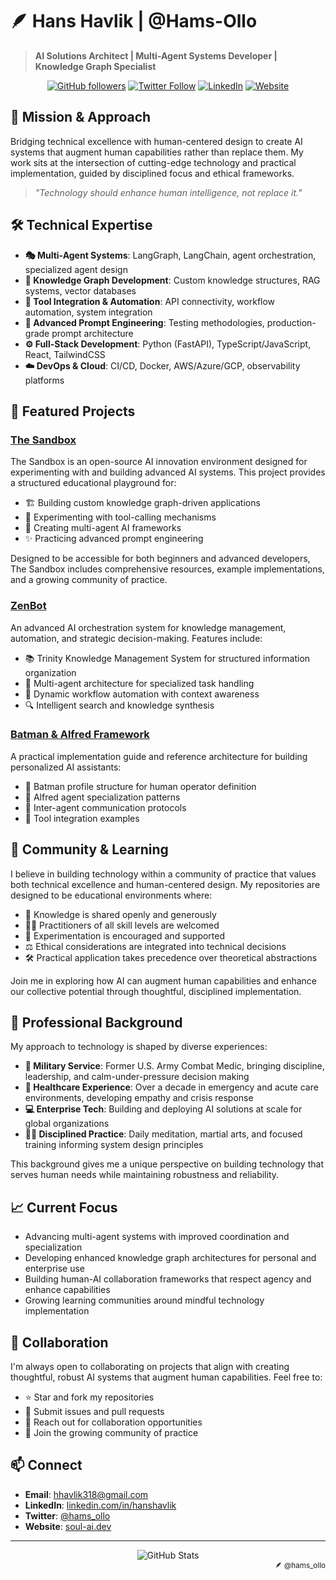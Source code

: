 # 🪶 **Hans Havlik | @Hams-Ollo**

> **AI Solutions Architect | Multi-Agent Systems Developer | Knowledge Graph Specialist**

<div align="center">
  
[![GitHub followers](https://img.shields.io/github/followers/Hams-Ollo?style=social)](https://github.com/Hams-Ollo)
[![Twitter Follow](https://img.shields.io/twitter/follow/hams_ollo?style=social)](https://twitter.com/hams_ollo)
[![LinkedIn](https://img.shields.io/badge/LinkedIn-Connect-blue)](https://linkedin.com/in/hanshavlik)
[![Website](https://img.shields.io/badge/Website-in-progress-green)](https://www.bbtsolutions.org)
  
</div>

## 🦾 Mission & Approach

Bridging technical excellence with human-centered design to create AI systems that augment human capabilities rather than replace them. My work sits at the intersection of cutting-edge technology and practical implementation, guided by disciplined focus and ethical frameworks.

> *"Technology should enhance human intelligence, not replace it."*

## 🛠️ Technical Expertise

- **🎭 Multi-Agent Systems**: LangGraph, LangChain, agent orchestration, specialized agent design
- **🧩 Knowledge Graph Development**: Custom knowledge structures, RAG systems, vector databases
- **🔌 Tool Integration & Automation**: API connectivity, workflow automation, system integration
- **💬 Advanced Prompt Engineering**: Testing methodologies, production-grade prompt architecture
- **⚙️ Full-Stack Development**: Python (FastAPI), TypeScript/JavaScript, React, TailwindCSS
- **☁️ DevOps & Cloud**: CI/CD, Docker, AWS/Azure/GCP, observability platforms

## 🚀 Featured Projects

### [The Sandbox](https://github.com/Hams-Ollo/the_sandbox)

The Sandbox is an open-source AI innovation environment designed for experimenting with and building advanced AI systems. This project provides a structured educational playground for:

- 🏗️ Building custom knowledge graph-driven applications
- 🧪 Experimenting with tool-calling mechanisms
- 🤖 Creating multi-agent AI frameworks
- ✨ Practicing advanced prompt engineering

Designed to be accessible for both beginners and advanced developers, The Sandbox includes comprehensive resources, example implementations, and a growing community of practice.

### [ZenBot](https://github.com/Hams-Ollo/ZenBot)

An advanced AI orchestration system for knowledge management, automation, and strategic decision-making. Features include:

- 📚 Trinity Knowledge Management System for structured information organization
- 🤖 Multi-agent architecture for specialized task handling
- 🔄 Dynamic workflow automation with context awareness
- 🔍 Intelligent search and knowledge synthesis

### [Batman & Alfred Framework](https://github.com/Hams-Ollo/batman-alfred)

A practical implementation guide and reference architecture for building personalized AI assistants:

- 🦇 Batman profile structure for human operator definition
- 🤵 Alfred agent specialization patterns
- 🧩 Inter-agent communication protocols
- 🔧 Tool integration examples

## 🌱 Community & Learning

I believe in building technology within a community of practice that values both technical excellence and human-centered design. My repositories are designed to be educational environments where:

- 📖 Knowledge is shared openly and generously
- 🧑‍🏫 Practitioners of all skill levels are welcomed
- 🔬 Experimentation is encouraged and supported
- ⚖️ Ethical considerations are integrated into technical decisions
- 🛠️ Practical application takes precedence over theoretical abstractions

Join me in exploring how AI can augment human capabilities and enhance our collective potential through thoughtful, disciplined implementation.

## 💼 Professional Background

My approach to technology is shaped by diverse experiences:

- **🦅 Military Service**: Former U.S. Army Combat Medic, bringing discipline, leadership, and calm-under-pressure decision making
- **🏥 Healthcare Experience**: Over a decade in emergency and acute care environments, developing empathy and crisis response
- **💻 Enterprise Tech**: Building and deploying AI solutions at scale for global organizations
- **🧘‍♂️ Disciplined Practice**: Daily meditation, martial arts, and focused training informing system design principles

This background gives me a unique perspective on building technology that serves human needs while maintaining robustness and reliability.

## 📈 Current Focus

- Advancing multi-agent systems with improved coordination and specialization
- Developing enhanced knowledge graph architectures for personal and enterprise use
- Building human-AI collaboration frameworks that respect agency and enhance capabilities
- Growing learning communities around mindful technology implementation

## 🤝 Collaboration

I'm always open to collaborating on projects that align with creating thoughtful, robust AI systems that augment human capabilities. Feel free to:

- ⭐ Star and fork my repositories
- 🐛 Submit issues and pull requests
- 💬 Reach out for collaboration opportunities
- 🌱 Join the growing community of practice

## 📫 Connect

- **Email**: [hhavlik318@gmail.com](mailto:hhavlik318@gmail.com)
- **LinkedIn**: [linkedin.com/in/hanshavlik](https://linkedin.com/in/hanshavlik)
- **Twitter**: [@hams_ollo](https://twitter.com/hams_ollo)
- **Website**: [soul-ai.dev](https://soul-ai.dev)

---

<div align="center">
  <img src="https://github-readme-stats.vercel.app/api?username=Hams-Ollo&show_icons=true&theme=tokyonight" alt="GitHub Stats" />
</div>

<div align="right">
  <sub>🪶 @hams_ollo</sub>
</div>
